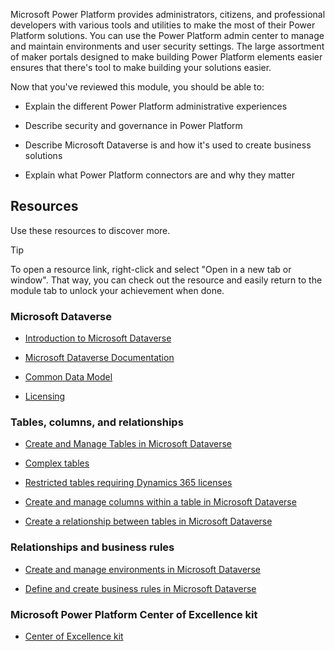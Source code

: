 

Microsoft Power Platform provides administrators, citizens, and professional developers with various tools and utilities to make the most of their Power Platform solutions. You can use the Power Platform admin center to manage and maintain environments and user security settings. The large assortment of maker portals designed to make building Power Platform elements easier ensures that there's tool to make building your solutions easier. 

Now that you've reviewed this module, you should be able to:

- Explain the different Power Platform administrative experiences

- Describe security and governance in Power Platform

- Describe Microsoft Dataverse is and how it's used to create business solutions

- Explain what Power Platform connectors are and why they matter

## Resources

Use these resources to discover more.

> [!TIP]
> To open a resource link, right-click and select "Open in a new tab or window". That way, you can check out the resource and easily return to the module tab to unlock your achievement when done.

### Microsoft Dataverse

- [Introduction to Microsoft Dataverse](/training/modules/intro-common-data-service/)

- [Microsoft Dataverse Documentation](/powerapps/maker/common-data-service/data-platform-intro)

- [Common Data Model](/business-applications-release-notes/april19/cdm-data-integration/common-data-model-cdm)

- [Licensing](/power-platform/admin/pricing-billing-skus)

### Tables, columns, and relationships

- [Create and Manage Tables in Microsoft Dataverse](/training/modules/create-manage-entities/)

- [Complex tables](/powerapps/maker/common-data-service/data-platform-complex-entities)

- [Restricted tables requiring Dynamics 365 licenses](/powerapps/maker/common-data-service/data-platform-restricted-entities)

- [Create and manage columns within a table in Microsoft Dataverse](/training/modules/create-manage-fields-within-entity/)

- [Create a relationship between tables in Microsoft Dataverse](/training/modules/create-relationship-between-cds-entities/)

### Relationships and business rules

- [Create and manage environments in Microsoft Dataverse](/training/modules/create-manage-environments/1-intro)

- [Define and create business rules in Microsoft Dataverse](/training/modules/define-create-business-rules/)

### Microsoft Power Platform Center of Excellence kit 

- [Center of Excellence kit](/power-platform/guidance/coe/starter-kit)